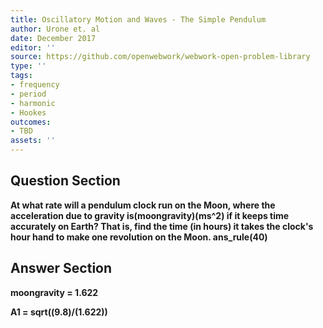 ```yaml
---
title: Oscillatory Motion and Waves - The Simple Pendulum
author: Urone et. al
date: December 2017
editor: ''
source: https://github.com/openwebwork/webwork-open-problem-library
type: ''
tags:
- frequency
- period
- harmonic
- Hookes
outcomes:
- TBD
assets: ''
---
```


## Question Section 

<b>
At what rate will a pendulum clock run on the Moon, where the acceleration due to gravity is(moongravity)(ms^2) if it keeps time accurately on Earth? That is, find the time (in hours) it takes the clock's hour hand to make one revolution on the Moon.
ans_rule(40)



## Answer Section

moongravity = 1.622 

A1 = sqrt((9.8)/(1.622))